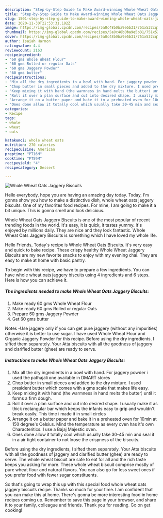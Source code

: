 ```yaml
---
description: "Step-by-Step Guide to Make Award-winning Whole Wheat Oats Jaggery Biscuits"
title: "Step-by-Step Guide to Make Award-winning Whole Wheat Oats Jaggery Biscuits"
slug: 1501-step-by-step-guide-to-make-award-winning-whole-wheat-oats-jaggery-biscuits
date: 2020-11-30T22:53:31.182Z
image: https://img-global.cpcdn.com/recipes/5a0c48b0ba9e5b31/751x532cq70/whole-wheat-oats-jaggery-biscuits-recipe-main-photo.jpg
thumbnail: https://img-global.cpcdn.com/recipes/5a0c48b0ba9e5b31/751x532cq70/whole-wheat-oats-jaggery-biscuits-recipe-main-photo.jpg
cover: https://img-global.cpcdn.com/recipes/5a0c48b0ba9e5b31/751x532cq70/whole-wheat-oats-jaggery-biscuits-recipe-main-photo.jpg
author: Isaiah Harmon
ratingvalue: 4.4
reviewcount: 2163
recipeingredient:
- "60 gms Whole Wheat Flour"
- "60 gms Rolled or regular Oats"
- "60 gms Jaggery Powder"
- "60 gms butter"
recipeinstructions:
- "Mix all the dry ingredients in a bowl with hand. For jaggery powder i used the pathajali one available in DMART stores"
- "Chop butter in small pieces and added to the dry mixture. I used president butter which comes with a gms scale that makes life easy."
- "Keep mixing it with hand (the warmness in hand melts the butter) until it forms a firm dough."
- "Roll it over a plan surface and cut into desired shape. I usually make it as thick rectangular bar which keeps the infants easy to grip and wouldn&#39;t break easily. This time i made it in small circles"
- "Arrange it on a butter paper and bake it in a preheated oven for 10min at 150 degree&#39;s Celsius. Mind the temperature as every oven has it&#39;s own Characteritics. I use a Bajaj Majestic oven."
- "Ones done allow it totally cool which usually take 30-45 min and seal it in a air tight container to not loose the crispness of the biscuits."
categories:
- Recipe
tags:
- whole
- wheat
- oats

katakunci: whole wheat oats 
nutrition: 270 calories
recipecuisine: American
preptime: "PT16M"
cooktime: "PT59M"
recipeyield: "4"
recipecategory: Dessert

---
```



![Whole Wheat Oats Jaggery Biscuits](https://img-global.cpcdn.com/recipes/5a0c48b0ba9e5b31/751x532cq70/whole-wheat-oats-jaggery-biscuits-recipe-main-photo.jpg)

Hello everybody, hope you are having an amazing day today. Today, I'm gonna show you how to make a distinctive dish, whole wheat oats jaggery biscuits. One of my favorites food recipes. For mine, I am going to make it a bit unique. This is gonna smell and look delicious.

Whole Wheat Oats Jaggery Biscuits is one of the most popular of recent trending foods in the world. It's easy, it is quick, it tastes yummy. It's enjoyed by millions daily. They are nice and they look fantastic. Whole Wheat Oats Jaggery Biscuits is something which I have loved my whole life.

Hello Friends, Today&#39;s recipe is Whole Wheat Oats Biscuits. It&#39;s very easy and quick to bake recipe. These crispy healthy Whole Wheat Jaggery Biscuits are my new favorite snacks to enjoy with my evening chai. They are easy to make at home with basic pantry.


To begin with this recipe, we have to prepare a few ingredients. You can have whole wheat oats jaggery biscuits using 4 ingredients and 6 steps. Here is how you can achieve it.

<!--inarticleads1-->

##### The ingredients needed to make Whole Wheat Oats Jaggery Biscuits:

1. Make ready 60 gms Whole Wheat Flour
1. Make ready 60 gms Rolled or regular Oats
1. Prepare 60 gms Jaggery Powder
1. Get 60 gms butter


Notes -Use jaggery only if you can get pure jaggery (without any impurities) otherwise it is better to use sugar. I have used Whole Wheat Flour and Organic Jaggery Powder for this recipe. Before using the dry ingredients, I sifted them separately. Your Atta biscuits with all the goodness of jaggery and clarified butter (ghee) are ready to serve. 

<!--inarticleads2-->

##### Instructions to make Whole Wheat Oats Jaggery Biscuits:

1. Mix all the dry ingredients in a bowl with hand. For jaggery powder i used the pathajali one available in DMART stores
1. Chop butter in small pieces and added to the dry mixture. I used president butter which comes with a gms scale that makes life easy.
1. Keep mixing it with hand (the warmness in hand melts the butter) until it forms a firm dough.
1. Roll it over a plan surface and cut into desired shape. I usually make it as thick rectangular bar which keeps the infants easy to grip and wouldn&#39;t break easily. This time i made it in small circles
1. Arrange it on a butter paper and bake it in a preheated oven for 10min at 150 degree&#39;s Celsius. Mind the temperature as every oven has it&#39;s own Characteritics. I use a Bajaj Majestic oven.
1. Ones done allow it totally cool which usually take 30-45 min and seal it in a air tight container to not loose the crispness of the biscuits.


Before using the dry ingredients, I sifted them separately. Your Atta biscuits with all the goodness of jaggery and clarified butter (ghee) are ready to serve. The whole wheat biscuit are safe to eat for all and the rich taste keeps you asking for more. These whole wheat biscuit comprise mostly of pure wheat flour and natural flavors. You can also go for less sweet ones if you prefer food with fewer sugar constituents. 

So that's going to wrap this up with this special food whole wheat oats jaggery biscuits recipe. Thanks so much for your time. I am confident that you can make this at home. There's gonna be more interesting food in home recipes coming up. Remember to save this page in your browser, and share it to your family, colleague and friends. Thank you for reading. Go on get cooking!
